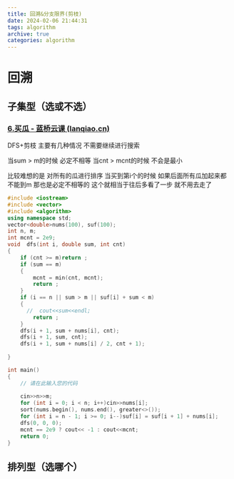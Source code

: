 ```yaml
---
title: 回溯&分支限界(剪枝)
date: 2024-02-06 21:44:31
tags: algorithm
archive: true
categories: algorithm
---
```


# 回溯

## 子集型（选或不选）

### [6.买瓜 - 蓝桥云课 (lanqiao.cn)](https://www.lanqiao.cn/problems/3505/learning/?subject_code=1&group_code=5&match_num=14&match_flow=1&origin=cup)

DFS+剪枝 主要有几种情况 不需要继续进行搜索

当sum > m的时候 必定不相等 当cnt > mcnt的时候 不会是最小

比较难想的是 对所有的瓜进行排序 当买到第i个的时候 如果后面所有瓜加起来都不能到m 那也是必定不相等的 这个就相当于往后多看了一步 就不用去走了

```C++
#include <iostream>
#include <vector>
#include <algorithm>
using namespace std;
vector<double>nums(100), suf(100);
int n, m;
int mcnt = 2e9;
void  dfs(int i, double sum, int cnt)
{
    if (cnt >= m)return ;
    if (sum == m)
    {
        mcnt = min(cnt, mcnt);
        return ;
    }
    if (i == n || sum > m || suf[i] + sum < m)
    {
      //  cout<<sum<<endl;
        return ;
    }
    dfs(i + 1, sum + nums[i], cnt);
    dfs(i + 1, sum, cnt);
    dfs(i + 1, sum + nums[i] / 2, cnt + 1);
    
}

int main()
{
    // 请在此输入您的代码
    
    cin>>n>>m;
    for (int i = 0; i < n; i++)cin>>nums[i];
    sort(nums.begin(), nums.end(), greater<>());
    for (int i = n - 1; i >= 0; i--)suf[i] = suf[i + 1] + nums[i];
    dfs(0, 0, 0);
    mcnt == 2e9 ? cout<< -1 : cout<<mcnt;
    return 0;
}
```



## 排列型（选哪个）
